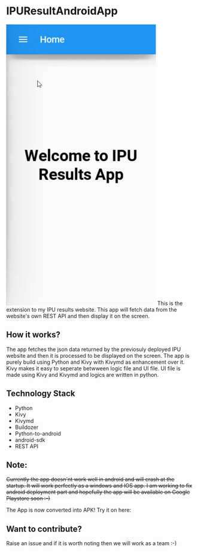 # IPUResultAndroidApp
![A Demo GIF](demo/demo.gif)
This is the extension to my IPU results website. This app will fetch data from the website's own REST API and then display it on the screen.

## How it works?
The app fetches the json data returned by the previosuly deployed IPU website and then it is processed to be displayed on the screen. The app is purely build using Python and Kivy with Kivymd as enhancement over it. Kivy makes it easy to seperate betwween logic file and UI file. UI file is made using Kivy and Kivymd and logics are written in python.

## Technology Stack
- Python
- Kivy
- Kivymd
- Buildozer
- Python-to-android
- android-sdk
- REST API

## Note:
~~Currently the app doesn'nt work well in android and will crash at the startup. It will work perfectly as a windows and IOS app. I am working to fix android deployment part and hopefully the app will be available on Google Playstore soon :-)~~

The App is now converted into APK! Try it on here:


## Want to contribute?
Raise an issue and if it is worth noting then we will work as a team :-)

